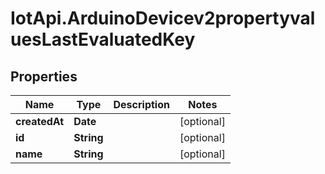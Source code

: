 # IotApi.ArduinoDevicev2propertyvaluesLastEvaluatedKey

## Properties

Name | Type | Description | Notes
------------ | ------------- | ------------- | -------------
**createdAt** | **Date** |  | [optional] 
**id** | **String** |  | [optional] 
**name** | **String** |  | [optional] 


